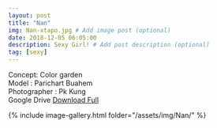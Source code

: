 ```yaml
---
layout: post
title: "Nan"
img: Nan-xtapo.jpg # Add image post (optional)
date: 2018-12-05 06:05:00
description: Sexy Girl! # Add post description (optional)
tag: [sexy]
---
```

Concept: Color garden  
Model : Parichart Buahem  
Photographer : Pk Kung  
Google Drive [Download Full](http://gestyy.com/e0BQDt)  



{% include image-gallery.html folder="/assets/img/Nan/" %}
